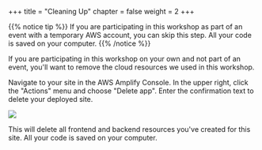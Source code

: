 +++
title = "Cleaning Up"
chapter = false
weight = 2
+++

{{% notice tip %}}
If you are participating in this workshop as part of an event with a temporary AWS account, you can skip this step. All your code is saved on your computer.
{{% /notice %}}

If you are participating in this workshop on your own and not part of an event, you'll want to remove the cloud resources we used in this workshop.

Navigate to your site in the AWS Amplify Console. In the upper right, click the "Actions" menu and choose "Delete app". Enter the confirmation text to delete your deployed site.

![](/images/delete-app.png)

This will delete all frontend and backend resources you've created for this site. All your code is saved on your computer.

